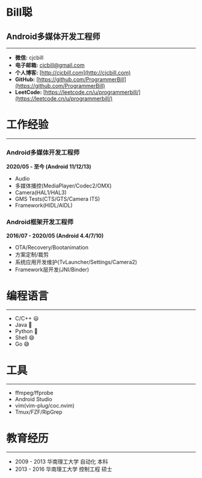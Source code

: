 # Bill聪
## Android多媒体开发工程师

---

- **微信:**     cjcbill
- **电子邮箱:** cjcbill@gmail.com
- **个人博客:** [http://cjcbill.com](http://cjcbill.com)
- **GitHub:**   [https://github.com/ProgrammerBill](https://github.com/ProgrammerBill)
- **LeetCode:**   [https://leetcode.cn/u/programmerbill/](https://leetcode.cn/u/programmerbill/)

# 工作经验

---

### Android多媒体开发工程师

**2020/05 - 至今 (Android 11/12/13)**

- Audio
- 多媒体播控(MediaPlayer/Codec2/OMX)
- Camera(HAL1/HAL3)
- GMS Tests(CTS/GTS/Camera ITS)
- Framework(HIDL/AIDL)

### Android框架开发工程师

**2016/07 - 2020/05 (Android 4.4/7/10)**

- OTA/Recovery/Bootanimation
- 方案定制/裁剪
- 系统应用开发维护(TvLauncher/Settings/Camera2)
- Framework层开发(JNI/Binder)

# 编程语言

---

- C/C++  😃
- Java   🙂
- Python 🙂
- Shell  😄
- Go     😅

# 工具

---

- ffmpeg/ffprobe
- Android Studio
- vim(vim-plug/coc.nvim)
- Tmux/FZF/RipGrep

# 教育经历

---

- 2009 - 2013 华南理工大学 自动化 本科
- 2013 - 2016 华南理工大学 控制工程 硕士


